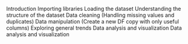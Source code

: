 Introduction
Importing libraries
Loading the dataset
Understanding the structure of the dataset
Data cleaning (Handling missing values and duplicates)
Data manipulation (Create a new DF copy with only useful columns)
Exploring general trends
Data analysis and visualization
Data analysis and visualization
